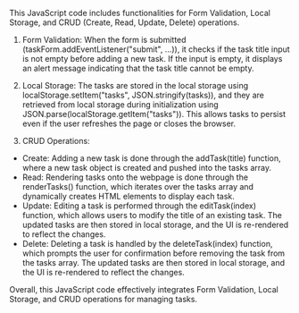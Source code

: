 This JavaScript code includes functionalities for Form Validation, Local Storage, and CRUD (Create, Read, Update, Delete) operations.

1. Form Validation: When the form is submitted (taskForm.addEventListener("submit", ...)), it checks if the task title input is not empty before adding a new task. If the input is empty, it displays an alert message indicating that the task title cannot be empty.

2. Local Storage: The tasks are stored in the local storage using localStorage.setItem("tasks", JSON.stringify(tasks)), and they are retrieved from local storage during initialization using JSON.parse(localStorage.getItem("tasks")). This allows tasks to persist even if the user refreshes the page or closes the browser.

3. CRUD Operations:
   
* Create: Adding a new task is done through the addTask(title) function, where a new task object is created and pushed into the tasks array.
* Read: Rendering tasks onto the webpage is done through the renderTasks() function, which iterates over the tasks array and dynamically creates HTML elements to display each task.   
* Update: Editing a task is performed through the editTask(index) function, which allows users to modify the title of an existing task. The updated tasks are then stored in local storage,      and the UI is re-rendered to reflect the changes.
* Delete: Deleting a task is handled by the deleteTask(index) function, which prompts the user for confirmation before removing the task from the tasks array. The updated tasks are then stored in local storage, and the UI is re-rendered to reflect the changes.

Overall, this JavaScript code effectively integrates Form Validation, Local Storage, and CRUD operations for managing tasks.




